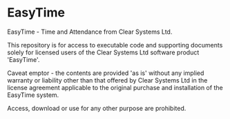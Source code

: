 # EasyTime
EasyTime - Time and Attendance from Clear Systems Ltd.

This repository is for access to executable code and supporting documents solely for licensed users of the Clear Systems Ltd software product 'EasyTime'.

Caveat emptor - the contents are provided 'as is' without any implied warranty or liability other than that offered by Clear Systems Ltd in the license agreement applicable to the original purchase and installation of the EasyTime system.

Access, download or use for any other purpose are prohibited.

